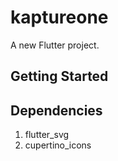 # kaptureone

A new Flutter project.

## Getting Started

## Dependencies
1. flutter_svg
2. cupertino_icons